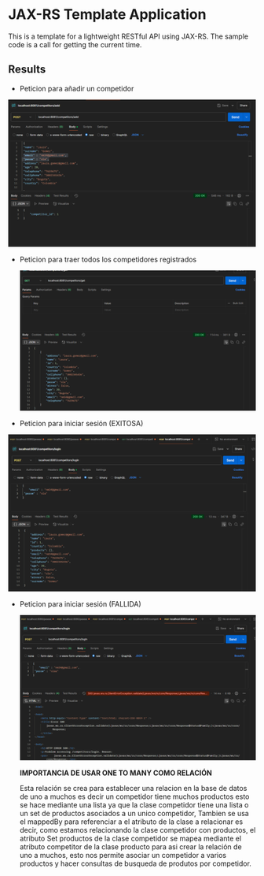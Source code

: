 # JAX-RS Template Application

This is a template for a lightweight RESTful API using JAX-RS. The sample code is a call for getting the current time.
    
## Results

- Peticion para añadir un competidor

 ![Pantalla principal](img/foto1.png)

- Peticion para traer todos los competidores registrados

  ![Pantalla principal](img/foto2.png)

- Peticion para iniciar sesión (EXITOSA)

 ![Pantalla principal](img/foto3.png)

- Peticion para iniciar sesión (FALLIDA)

  ![Pantalla principal](img/foto4.png)

  **IMPORTANCIA DE USAR ONE TO MANY COMO RELACIÓN**

  Esta relación se crea para establecer una relacion en la base de datos de uno a muchos es decir un competidor tiene muchos productos esto se hace mediante una lista ya que la clase competidor tiene una lista o un set de productos asociados a un unico competidor, Tambien se usa el mappedBy para referenciar a el atributo de la clase a relacionar es decir, como estamos relacionando la clase competidor con productos, el atributo Set<Productos> productos de la clase competidor se mapea mediante el atributo competitor de la clase producto para asi crear la relación de uno a muchos, esto nos permite asociar un competidor a varios productos y hacer consultas de busqueda de produtos por competidor.
